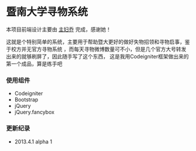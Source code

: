 暨南大学寻物系统
=============

本项目前端设计主要由 [主妇乔](http://weibo.com/shoko24) 完成，感谢她！

这就是个特别简单的系统，主要用于帮助暨大更好的做好失物招领和寻物启事，鉴于校方并无官方寻物系统
，而每天寻物微博数量可不小，但是几个官方大号转发出来的就够刷屏了，因此随手写了这个东西，
这是我用Codeigniter框架做出来的第一个成品，算是练手吧

### 使用组件
+ Codeigniter
+ Bootstrap
+ jQuery
+ jQuery.fancybox

### 更新纪录
+ 2013.4.1 alpha 1